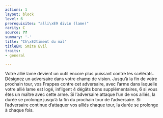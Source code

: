 ```yaml
---
actions: 1
layout: block
level: 6
prerequisites: "alli\xE9 divin (lame)"
rarity: C
source: ??
summary: '-'
title: "Ch\xE2timent du mal"
titleEN: Smite Evil
traits:
- general

---
```


<p>Votre allié lame devient un outil encore plus puissant contre les scélérats. Désignez un adversaire dans votre champ de vision. Jusqu’à la fin de votre prochain tour, vos Frappes contre cet adversaire, avec l’arme dans laquelle votre allié lame est logé, infligent 4 dégâts bons supplémentaires, 6 si vous êtes un maître avec cette arme. Si l’adversaire attaque l’un de vos alliés, la durée se prolonge jusqu’à la fin du prochain tour de l’adversaire. Si l’adversaire continue d’attaquer vos alliés chaque tour, la durée se prolonge à chaque fois.</p>